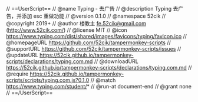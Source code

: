 // ==UserScript==
// @name         Typing - 去广告
// @description  Typing 去广告，并添加 esc 重做功能
// @version      0.1.0
// @namespace    52cik
// @copyright    2019+
// @author       楼教主 <fe.52cik@gmail.com> (http://www.52cik.com/)
// @license      MIT
// @icon         https://www.typing.com/dist/shared/images/favicons/typing/favicon.ico
// @homepageURL  https://github.com/52cik/tampermonkey-scripts
// @supportURL   https://github.com/52cik/tampermonkey-scripts/issues
// @updateURL    https://52cik.github.io/tampermonkey-scripts/declarations/typing.com.md
// @downloadURL  https://52cik.github.io/tampermonkey-scripts/declarations/typing.com.md
// @require      https://52cik.github.io/tampermonkey-scripts/scripts/typing.com.js?0.1.0
// @match        https://www.typing.com/student/*
// @run-at       document-end
// @grant        none
// ==/UserScript==
